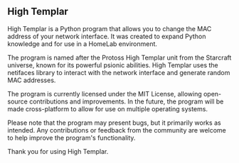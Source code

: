 ## High Templar

High Templar is a Python program that allows you to change the MAC address of your network interface. It was created to expand Python knowledge and for use in a HomeLab environment.

The program is named after the Protoss High Templar unit from the Starcraft universe, known for its powerful psionic abilities. High Templar uses the netifaces library to interact with the network interface and generate random MAC addresses.

The program is currently licensed under the MIT License, allowing open-source contributions and improvements. In the future, the program will be made cross-platform to allow for use on multiple operating systems.

Please note that the program may present bugs, but it primarily works as intended. Any contributions or feedback from the community are welcome to help improve the program's functionality.

Thank you for using High Templar.